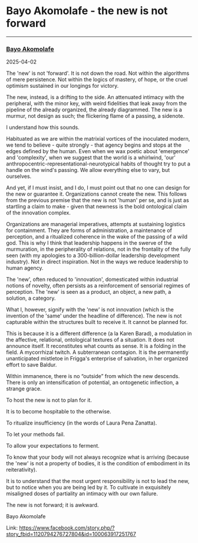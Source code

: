 

# Bayo Akomolafe - the new is not forward

---
### [**Bayo Akomolafe**](https://www.facebook.com/bayo.akomolafe/)

2025-04-02

The 'new' is not 'forward'. It is not down the road. Not within the algorithms of mere persistence. Not within the logics of mastery, of hope, or the cruel optimism sustained in our longings for victory.

The new, instead, is a drifting to the side. An attenuated intimacy with the peripheral, with the minor key, with weird fidelities that leak away from the pipeline of the already organized, the already diagrammed. The new is a murmur, not design as such; the flickering flame of a passing, a sidenote.

I understand how this sounds.

Habituated as we are within the matrixial vortices of the inoculated modern, we tend to believe - quite strongly - that agency begins and stops at the edges defined by the human. Even when we wax poetic about 'emergence' and 'complexity', when we suggest that the world is a whirlwind, 'our' anthropocentric-representational-neurotypical habits of thought try to put a handle on the wind's passing. We allow everything else to vary, but ourselves.

And yet, if I must insist, and I do, I must point out that no one can design for the new or guarantee it. Organizations cannot create the new. This follows from the previous premise that the new is not 'human' per se, and is just as startling a claim to make - given that newness is the bold ontological claim of the innovation complex.

Organizations are managerial imperatives, attempts at sustaining logistics for containment. They are forms of administration, a maintenance of perception, and a ritualized coherence in the wake of the passing of a wild god. This is why I think that leadership happens in the swerve of the murmuration, in the peripherality of relations, not in the frontality of the fully seen (with my apologies to a 300-billion-dollar leadership development industry). Not in direct inspiration. Not in the ways we reduce leadership to human agency.

The 'new', often reduced to 'innovation', domesticated within industrial notions of novelty, often persists as a reinforcement of sensorial regimes of perception. The 'new' is seen as a product, an object, a new path, a solution, a category.

What I, however, signify with the 'new' is not innovation (which is the invention of the 'same' under the headline of difference). The new is not capturable within the structures built to receive it. It cannot be planned for.

This is because it is a different difference (a la Karen Barad), a modulation in the affective, relational, ontological textures of a situation. It does not announce itself. It reconstitutes what counts as sense. It is a folding in the field. A mycorrhizal twitch. A subterranean contagion. It is the permanently unanticipated mistletoe in Frigga's enterprise of salvation, in her organized effort to save Baldur.

Within immanence, there is no “outside” from which the new descends. There is only an intensification of potential, an ontogenetic inflection, a strange grace.

To host the new is not to plan for it.

It is to become hospitable to the otherwise.

To ritualize insufficiency (in the words of Laura Pena Zanatta).

To let your methods fail.

To allow your expectations to ferment.

To know that your body will not always recognize what is arriving (because the 'new' is not a property of bodies, it is the condition of embodiment in its reiterativity).

It is to understand that the most urgent responsibility is not to lead the new, but to notice when you are being led by it. To cultivate in exquisitely misaligned doses of partiality an intimacy with our own failure.

The new is not forward; it is awkward.

Bayo Akomolafe

Link: <https://www.facebook.com/story.php/?story_fbid=1120794276727804&id=100063917251767>  
